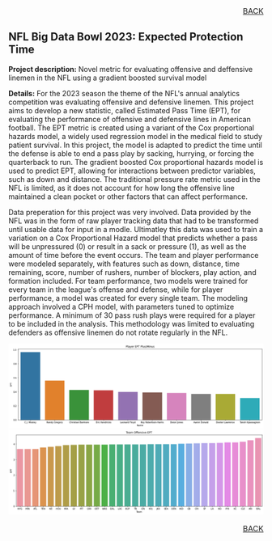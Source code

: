 <p align="right" style="font-size:15px"><a href="https://tcody6.github.io">BACK</a></p>

## NFL Big Data Bowl 2023: Expected Protection Time

**Project description:** Novel metric for evaluating offensive and deffensive linemen in the NFL using a gradient boosted survival model

**Details:** For the 2023 season the theme of the NFL's annual analytics competition was evaluating offensive and defensive linemen. This project aims to develop a new statistic, called Estimated Pass Time (EPT), for evaluating the performance of offensive and defensive lines in American football. The EPT metric is created using a variant of the Cox proportional hazards model, a widely used regression model in the medical field to study patient survival. In this project, the model is adapted to predict the time until the defense is able to end a pass play by sacking, hurrying, or forcing the quarterback to run. The gradient boosted Cox proportional hazards model is used to predict EPT, allowing for interactions between predictor variables, such as down and distance. The traditional pressure rate metric used in the NFL is limited, as it does not account for how long the offensive line maintained a clean pocket or other factors that can affect performance.

Data preperation for this project was very involved. Data provided by the NFL was in the form of raw player tracking data that had to be transformed until usable data for input in a modle. Ultimatley this data was used to train a variation on a Cox Proportional Hazard model that predicts whether a pass will be unpressured (0) or result in a sack or pressure (1), as well as the amount of time before the event occurs. The team and player performance were modeled separately, with features such as down, distance, time remaining, score, number of rushers, number of blockers, play action, and formation included. For team performance, two models were trained for every team in the league's offense and defense, while for player performance, a model was created for every single team. The modeling approach involved a CPH model, with parameters tuned to optimize performance. A minimum of 30 pass rush plays were required for a player to be included in the analysis. This methodology was limited to evaluating defenders as offensive linemen do not rotate regularly in the NFL.

<img src="images/PlayerEPT.png?raw=true"/>
<img src="images/TeamEPT.png?raw=true"/>

<p align="right" style="font-size:15px"><a href="https://tcody6.github.io">BACK</a></p>
